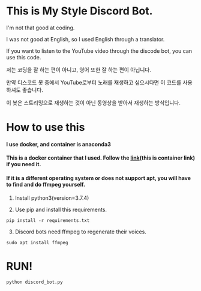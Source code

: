 # This is My Style Discord Bot.

 I'm not that good at coding.
 
 I was not good at English, so I used English through a translator.
 
 If you want to listen to the YouTube video through the discode bot, you can use this code.
 
 
 
 
 저는 코딩을 잘 하는 편이 아니고, 영어 또한 잘 하는 편이 아닙니다.
 
 만약 디스코드 봇 중에서 YouTube로부터 노래를 재생하고 싶으시다면 이 코드를 사용하셔도 좋습니다.
 
 이 봇은 스트리밍으로 재생하는 것이 아닌 동영상을 받아서 재생하는 방식입니다.
 

# How to use this
  
  #### I use docker, and container is anaconda3
  #### This is a docker container that I used. Follow the [link](https://registry.hub.docker.com/u/continuumio/anaconda3/)(this is container link) if you need it.
  
  
  #### If it is a different operating system or does not support apt, you will have to find and do ffmpeg yourself.
  
  
  1. Install python3(version=3.7.4)

  2. Use pip and install this requirements.
  
    pip install -r requirements.txt


  3. Discord bots need ffmpeg to regenerate their voices.
    
    sudo apt install ffmpeg
    
    
# RUN!
    python discord_bot.py
